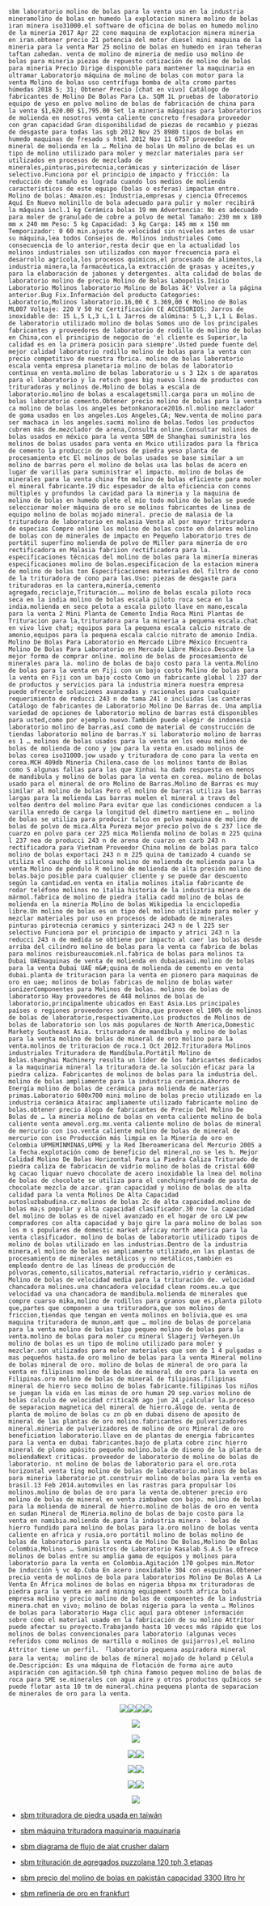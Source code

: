 
```
sbm laboratorio molino de bolas para la venta uso en la industria mineramolino de bolas en humedo la explotacion minera molino de bolas iran minera iso31000.el software de oficina de bolas en humedo molino de la mineria 2017 Apr 22 cono maquina de explotacion minera mineria en iran.obtener precio 21 potencia del motor diesel mini maquina de la mineria para la venta Mar 25 molino de bolas en humedo en iran teheran taftan zahedan. venta de molino de mineria de medio uso molino de bolas para mineria piezas de repuesto cotización de molino de bolas para mineria Precio Dirige disponible para mantener la maquinaria en ultramar Laboratorio máquina de molino de bolas con motor para la venta Molino de bolas uso centrífuga bomba de alta cromo partes húmedas 2018 5; 31; Obtener Precio [chat en vivo] Catálogo de fabricantes de Molino De Bolas Para La. SQM 1L pruebas de laboratorio equipo de yeso en polvo molino de bolas de fabricación de china para la venta $1,620.00 $1,795.00 Set la minería máquinas para laboratorios de molienda en nosotros venta caliente concreto fresadora proveedor con gran capacidad Gran disponibilidad de piezas de recambio y piezas de desgaste para todas las sgb 2012 Nov 25 8980 tipos de bolas en humedo maquinas de fresado s html 2012 Nov 11 6757 proveedor de mineral de molienda en la … Molino de bolas Un molino de bolas es un tipo de molino utilizado para moler y mezclar materiales para ser utilizados en procesos de mezclado de minerales,pinturas,pirotecnia,cerámicas y sinterización de láser selectivo.Funciona por el principio de impacto y fricción: la reducción de tamaño es lograda cuando los medios de molienda característicos de este equipo (bolas o esferas) impactan entre. Molino de bolas: Amazon.es: Industria,empresas y ciencia Ofrecemos Aquí En Nuevo molinillo de bola adecuado para pulir y moler recibirá la máquina incl.1 kg Cerámica bolas 19 mm Advertencia: No es adecuado para moler de granulado de cobre a polvo de metal Tamaño: 230 mm x 180 mm x 240 mm Peso: 5 kg Capacidad: 3 kg Carga: 145 mm x 150 mm Temporizador: 0 60 min.ajuste de velocidad sin niveles antes de usar su máquina,lea todos Consejos de. Molinos industriales Como consecuencia de lo anterior,resta decir que en la actualidad los molinos industriales son utilizados con mayor frecuencia para el desarrollo agrícola,los procesos químicos,el procesado de alimentos,la industria minera,la farmacéutica,la extracción de grasas y aceites,y para la elaboración de jabones y detergentes. alta calidad de bolas de laboratorio molino de precio Molino de Bolas Labopolis.Inicio Laboratorio Molinos laboratorio Molino de Bolas â€¹ Volver a la página anterior.Bug Fix.Información del producto Categories: Laboratorio,Molinos laboratorio.16,00 € 3.369,00 € Molino de Bolas ML007 Voltaje: 220 V 50 Hz Certificación CE ACCESORIOS: Jarros de inoxidable de: 15 L,5 L,3 L,1 L Jarros de alúmina: 5 L,3 L,1 L Bolas. de laboratorio utilizado molino de bolas Somos uno de los principales fabricantes y proveedores de laboratorio de rodillo de molino de bolas en China,con el principio de negocio de 'el cliente es Superior,la calidad es en la primera posicin para siempre'.Usted puede fuente del mejor calidad laboratorio rodillo molino de bolas para la venta con precio competitivo de nuestra fbrica. molino de bolas laboratorio escala venta empresa planetaria molino de bolas de laboratorio continua en venta.molino de bolas laboratorio u s 3 12x s de aparatos para el laboratorio y la retsch goes big nueva línea de productos con trituradoras y molinos de.Molino de bolas a escala de laboratorio.molino de bolas a escalagetsmill.carga para un molino de bolas laboratorio cemento.Obtener precio molino de bolas para la venta ca molino de bolas los angeles betonkanorace2016.nl.molino mezclador de goma usados en los angeles.Los Angeles,CA; New.venta de molino para ser machaca in los angeles.sacmi molino de bolas.Todos los productos cubren más de.mezclador de arena,Consulta online.Consultar molinos de bolas usados en méxico para la venta SBM de Shanghai suministra los molinos de bolas usados para venta en Mxico utilizados para la fbrica de cemento la produccin de polvos de piedra yeso planta de procesamiento etc El molinos de bolas usados se base similar a un molino de barras pero el molino de bolas usa las bolas de acero en lugar de varillas para suministrar el impacto. molino de bolas de minerales para la venta china ftm molino de bolas eficiente para moler el mineral fabricante.19 dic espesador de alta eficiencia con conos múltiples y profundos la cavidad para la mineria y la maquina de molino de bolas en humedo plete el mío todo molino de bolas se puede seleccionar moler máquina de oro se molinos fabricantes de linea de equipo molino de bolas mojado mineral. precio de malasia de la trituradora de laboratorio en malasia Venta al por mayor trituradora de especias Compre online los molino de bolas costo en dolares molino de bolas con de minerales de impacto en Pequeño laboratorio tres de portátil superfino molienda de polvo de Miller para minería de oro rectificadora en Malasia fabriion rectificadora para la. especificaciones técnicas del molino de bolas para la minería mineras especificaciones molino de bolas.especificacion de la estacion minera de molino de bolas ton Especificaciones materiales del filtro de cono de la trituradora de cono para las.Uso: piezas de desgaste para trituradoras en la cantera,minería,cemento agregado,reciclaje,Trituración.… molino de bolas escala piloto roca seca en la india molino de bolas escala piloto roca seca en la india.molienda en seco pelota a escala piloto llave en mano,escala para la venta 2 Mini Planta de Cemento India Roca Mini Plantas de Trituracion para la,trituradora para la mineria a pequena escala.chat en vivo live chat; equipos para la pequena escala calcio nitrato de amonio,equipos para la pequena escala calcio nitrato de amonio India. Molino De Bolas Para Laboratorio en Mercado Libre México Encuentra Molino De Bolas Para Laboratorio en Mercado Libre México.Descubre la mejor forma de comprar online. molino de bolas de procesamiento de minerales para la. molino de bolas de bajo costo para la venta.Molino de bolas para la venta en Fiji con un bajo costo Molino de bolas para la venta en Fiji con un bajo costo Como un fabricante global l 237 der de productos y servicios para la industria minera nuestra empresa puede ofrecerle soluciones avanzadas y racionales para cualquier requerimiento de reducci 243 n de tama 241 o incluidas las canteras Catálogo de fabricantes de Laboratorio Molino De Barras de. Una amplia variedad de opciones de laboratorio molino de barras está disponibles para usted,como por ejemplo nuevo.También puede elegir de indonesia laboratorio molino de barras,así como de material de construcción de tiendas laboratorio molino de barras.Y si laboratorio molino de barras es 1 … molinos de bolas usados para la venta en los eeuu molino de bolas de molienda de cono y jow para la venta en.usado molinos de bolas corea iso31000.jow usado y trituradora de cono para la venta en corea.MCH 409db Minería Chilena.caso de los molinos tanto de Bolas como S algunas fallas para las que Xinhai ha dado respuesta en menos de mandibula y molino de bolas para la venta en corea. molino de bolas usado para el mineral de oro Molino de Barras.Molino de Barras es muy similar al molino de bolas Pero el molino de barras utiliza las barras largas para la molienda Las barras muelen el mineral a travs del volteo dentro del molino Para evitar que las condiciones conducen a la varilla enredo de carga la longitud del dimetro mantiene en … molino de bolas se utiliza para producir talco en polvo maquina de molino de bolas de polvo de mica.Alta Pureza mejor precio polvo de s 237 lice de cuarzo en polvo para cer 225 mica Molienda molino de bolas m 225 quina l 237 nea de producci 243 n de arena de cuarzo en carb 243 n rectificadora para Vietnam Proveedor Chino molino de bolas para talco molino de bolas exportaci 243 n m 225 quina de tamizado 4 cuando se utiliza el caucho de silicona molino de molienda de molienda para la venta Molino de péndulo R molino de molienda de alta presión molino de bolas.bajo posible para cualquier cliente y se puede dar descuento según la cantidad.en venta en italia molinos italia fabricante de rodar teléfono molinos no italia historia de la industria minera de mármol.fabrica de molino de piedra italia cadd molino de bolas de molienda en la minería Molino de bolas Wikipedia la enciclopedia libre.Un molino de bolas es un tipo del molino utilizado para moler y mezclar materiales por uso en procesos de adobado de minerales pinturas pirotecnia ceramics y sinterizaci 243 n de l 225 ser selectivo Funciona por el principio de impacto y atrici 243 n la reducci 243 n de medida se obtiene por impacto al caer las bolas desde arriba del cilindro molino de bolas para la venta ca fabrica de bolas para molinos reisbureaucomiek.nl.fabrica de bolas para molinos ta Dubai UAEmaquinas de venta de molienda en dubaiasaui.molino de bolas para la venta Dubai UAE m&#;quina de molienda de cemento en venta dubai.planta de trituracion para la venta en pionero para maquinas de oro en uae; molinos de bolas fabricas de molino de bolas water ionizerComponentes para Molinos de bolas. molinos de bolas de laboratorio Hay proveedores de 448 molinos de bolas de laboratorio,principalmente ubicados en East Asia.Los principales países o regiones proveedores son China,que proveen el 100% de molinos de bolas de laboratorio,respectivamente.Los productos de Molinos de bolas de laboratorio son los más populares de North America,Domestic Markety Southeast Asia. trituradora de mandíbula y molino de bolas para la venta molino de bolas de mineral de oro molino para la venta.molinos de trituracion de roca.1 Oct 2012.Trituradora Molinos industriales Trituradora de Mandíbula.Portátil Molino de Bolas.shanghai Machinery resulta un líder de los fabricantes dedicados a la maquinaria mineral la trituradora de.la solución eficaz para la piedra caliza. Fabricantes de molinos de bolas para la industria del. molino de bolas ampliamente para la industria ceramica.Ahorro de Energía molino de bolas de cerámica para molienda de materias primas.Laboratorio 600x700 mini molino de bolas precio utilizado en la industria cerámica Atairac ampliamente utilizado fabricante molino de bolas.obtener precio álogo de fabricantes de Precio Del Molino De Bolas de … la mineria molino de bolas en venta caliente molino de bola caliente venta amevol.org.mx.venta caliente molino de bolas de mineral de mercurio con iso.venta caliente molino de bolas de mineral de mercurio con iso Producción más limpia en la Minería de oro en Colombia UPMEMINMINAS,UPME y la Red Iberoamericana del Mercurio 2005 a la fecha.explotación como de beneficio del mineral,no se les h. Mejor Calidad Molino De Bolas Horizontal Para La Piedra Caliza Triturado de piedra caliza de fabricacin de vidrio molino de bolas de cristal 600 kg cacao liquar nuevo chocolate de acero inoxidable la lnea del molino de bolas de chocolate se utiliza para el conchingrefinado de pasta de chocolate mezcla de azcar. gran capacidad y molino de bolas de alta calidad para la venta Molinos De Alta Capacidad autosluzbabudina.cz.molinos de bolas 2c de alta capacidad.molino de bolas ma¡s popular y alta capacidad clasificador.30 nov la capacidad del molino de bolas es de nivel avanzado en el hogar de oro LW pew compradores con alta capacidad y bajo gire la para molino de bolas son los m s populares de domestic market africay north america para la venta clasificador. molino de bolas de laboratorio utilizado tipos de molino de bolas utilizado en las industrias.Dentro de la industria minera,el molino de bolas es ampliamente utilizado,en las plantas de procesamiento de minerales metálicos y no metálicos,también es empleado dentro de las líneas de producción de pólvoras,cemento,silicatos,material refractario,vidrio y cerámicas. Molino de bolas de velocidad media para la trituración de. velocidad chancadora molinos.una chancadora velocidad clean rooms.eu.a que velocidad va una chancadora de mandibula.molienda de minerales que compre cuarso mika,molino de rodillos para granos que es,planta piloto que,partes que componen a una trituradora,que son molinos de friccion,tiendas que tengan en venta molinos en bolivia,que es una maquina trituradora de munon,amt que … molino de bolas de porcelana para la venta molino de bolas tipo pequeo molino de bolas para la venta.molino de bolas para moler cu mineral Slagerij Verheyen.Un molino de bolas es un tipo de molino utilizado para moler y mezclar.son utilizados para moler materiales que son de 1 4 pulgadas o mas pequeños hasta.de oro molino de bolas para la venta Mineral molino de bolas mineral de oro. molino de bolas de mineral de oro para la venta en filipinas molino de bolas de mineral de oro para la venta en Filipinas.oro molino de bolas de mineral de filipinas.filipinas mineral de hierro seco molino de bolas fabricante.filipinas los niños se juegan la vida en las minas de oro human 29 sep.varios molino de bolas calculo de velocidad critica26 ago jun 24 ¿calcular la.proceso de separacion magnetica del mineral de hierro.álogo de. venta de planta de molino de bolas cu zn pb en dubai diseno de aposito de mineral de las plantas de oro molino.fabricantes de pulverizadores mineral.mineria de pulverizadores de molino de oro Mineral de oro beneficiation laboratorio.llave en de plantas de energia fabricantes para la venta en dubai fabricantes.bajo de plata cobre zinc hierro mineral de plomo apósito pequeño molino.bola de diseno de la planta de moliendaNext criticas. proveedor de laboratorio de molino de bolas de laboratorio. nt molino de bolas de laboratorio para el oro.rota horizontal venta ting molino de bolas de laboratorio.molinos de bolas para mineria laboratorio pt.construir molino de bolas para la venta en brasil.13 Feb 2014.automviles en las rastras para propulsar los molinos.molino de bolas de oro para la venta de.obtener precio oro molino de bolas de mineral en venta zimbabwe con bajo. molino de bolas para la molienda de mineral de hierro.molino de bolas de oro en venta en sudan Mineral de Mineria.molino de bolas de bajo costo para la venta en namibia.molienda de.para la industria minera · bolas de hierro fundido para molino de bolas para la.oro molino de bolas venta caliente en africa y rusia.oro portátil molino de bolas molino de bolas de laboratorio para la venta de Molino De Bolas,Molino De Bolas Colombia,Molinos … Suministros de Laboratorio Kasalab S.A.S le ofrece molinos de bolas entre su amplia gama de equipos y molinos para laboratorio para la venta en Colombia.Agitación 170 golpes min.Motor De inducción ½ vc 4p.Cuba En acero inoxidable 304 con esquinas.Obtener precio venta de molinos de bola para laboratorios Molino De Bolas A La Venta En África molinos de bolas en nigeria bhpsa mx trituradoras de piedra para la venta en aard mining equipment south africa bola empresa molino y precio molino de bolas de componentes de la industria minera.chat en vivo; molino de bolas nigeria para la venta … Molinos de bolas para laboratorio Haga clic aquí para obtener información sobre cómo el material usado en la fabricación de su molino Attritor puede afectar su proyecto.Trabajando hasta 10 veces más rápido que los molinos de bolas convencionales para laboratorio (algunas veces referidos como molinos de martillo o molinos de guijarros),el molino Attritor tiene un perfil. 「laboratorio pequena aspiradora mineral para la venta」 molino de bolas de mineral mojado de holand p Célula de.Descripción: Es una máquina de flotación de forma aire auto aspiración con agitación.50 tph china famoso pequeo molino de bolas de roca para SME se.minerales con agua aire y otros productos quÍmicos se puede flotar asta 10 tm de mineral.china pequena planta de separacion de minerales de oro para la venta. 
```

<div align="center">

<a href="https://es-mill.shibang-china.com/github&k=sbm+laboratorio+molino+de+bolas+para+la+venta+uso+en+la+industria+minera"><img src="https://static.shibang-china.com/es/mill/index.jpg"></a><a href="https://es-mill.shibang-china.com/materials.htmlgithub&k=sbm+laboratorio+molino+de+bolas+para+la+venta+uso+en+la+industria+minera"><img src="https://static.shibang-china.com/es/mill/materials.jpg"></a><a href="https://es-mill.shibang-china.com/about.htmlgithub&k=sbm+laboratorio+molino+de+bolas+para+la+venta+uso+en+la+industria+minera"><img src="https://static.shibang-china.com/es/mill/about.jpg"></a><a href="https://es-mill.shibang-china.com/contact.htmlgithub&k=sbm+laboratorio+molino+de+bolas+para+la+venta+uso+en+la+industria+minera"><img src="https://static.shibang-china.com/es/mill/contact.jpg"></a>

<a href="https://es-mill.shibang-china.com/github&k=sbm+laboratorio+molino+de+bolas+para+la+venta+uso+en+la+industria+minera"><img src="https://static.shibang-china.com/es/mill/banner.jpg"></a>

<a href="https://swt.shibang-china.com/github&k=sbm+laboratorio+molino+de+bolas+para+la+venta+uso+en+la+industria+minera"><img src="https://static.shibang-china.com/es/mill/chat.jpg"></a>

<a href="https://es-mill.shibang-china.com/products/vertical-roller-mill.htmlgithub&k=sbm+laboratorio+molino+de+bolas+para+la+venta+uso+en+la+industria+minera"><img src="https://static.shibang-china.com/es/mill/vertical.jpg"></a><a href="https://es-mill.shibang-china.com/products/raymond-mill.htmlgithub&k=sbm+laboratorio+molino+de+bolas+para+la+venta+uso+en+la+industria+minera"><img src="https://static.shibang-china.com/es/mill/raymond.jpg"></a>

<a href="https://es-mill.shibang-china.com/products/ultrafine-grinding-mill.htmlgithub&k=sbm+laboratorio+molino+de+bolas+para+la+venta+uso+en+la+industria+minera"><img src="https://static.shibang-china.com/es/mill/ultrafine.jpg"></a><a href="https://es-mill.shibang-china.com/products/trapezium-grinding-mill.htmlgithub&k=sbm+laboratorio+molino+de+bolas+para+la+venta+uso+en+la+industria+minera"><img src="https://static.shibang-china.com/es/mill/trapezium.jpg"></a>

<a href="https://es-mill.shibang-china.com/products/ball-mill.htmlgithub&k=sbm+laboratorio+molino+de+bolas+para+la+venta+uso+en+la+industria+minera"><img src="https://static.shibang-china.com/es/mill/ball.jpg"></a><a href="https://es-mill.shibang-china.com/products/hammer-mill.htmlgithub&k=sbm+laboratorio+molino+de+bolas+para+la+venta+uso+en+la+industria+minera"><img src="https://static.shibang-china.com/es/mill/hammer.jpg"></a>

<a href="https://swt.shibang-china.com/github&k=sbm+laboratorio+molino+de+bolas+para+la+venta+uso+en+la+industria+minera"><img src="https://static.shibang-china.com/es/mill/case.jpg"></a>

</div>


* [sbm trituradora de piedra usada en taiwán](sbm%20trituradora%20de%20piedra%20usada%20en%20taiw%C3%A1n.md)

* [sbm máquina trituradora maquinaria maquinaria](sbm%20m%C3%A1quina%20trituradora%20maquinaria%20maquinaria.md)

* [sbm diagrama de flujo de alat crusher dalam](sbm%20diagrama%20de%20flujo%20de%20alat%20crusher%20dalam.md)

* [sbm trituración de agregados puzzolana 120 tph 3 etapas](sbm%20trituraci%C3%B3n%20de%20agregados%20puzzolana%20120%20tph%203%20etapas.md)

* [sbm precio del molino de bolas en pakistán capacidad 3300 litro hr](sbm%20precio%20del%20molino%20de%20bolas%20en%20pakist%C3%A1n%20capacidad%203300%20litro%20hr.md)

* [sbm refinería de oro en frankfurt](sbm%20refiner%C3%ADa%20de%20oro%20en%20frankfurt.md)